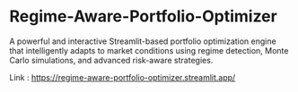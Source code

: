 # Regime-Aware-Portfolio-Optimizer
A powerful and interactive Streamlit-based portfolio optimization engine that intelligently adapts to market conditions using regime detection, Monte Carlo simulations, and advanced risk-aware strategies.

Link : https://regime-aware-portfolio-optimizer.streamlit.app/
